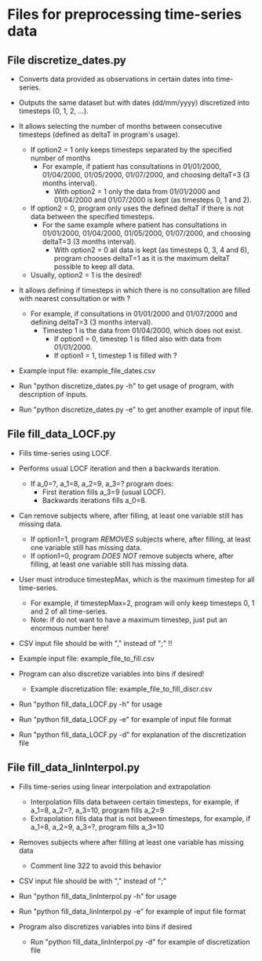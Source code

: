 # Files for preprocessing time-series data

## File discretize_dates.py

* Converts data provided as observations in certain dates into time-series.

* Outputs the same dataset but with dates (dd/mm/yyyy) discretized into timesteps (0, 1, 2, ...).

* It allows selecting the number of months between consecutive timesteps (defined as deltaT in program's usage).
  * If option2 = 1 only keeps timesteps separated by the specified number of months
    * For example, if patient has consultations in 01/01/2000, 01/04/2000, 01/05/2000, 01/07/2000, and choosing deltaT=3 (3 months interval).
      * With option2 = 1 only the data from 01/01/2000 and 01/04/2000 and 01/07/2000 is kept (as timesteps 0, 1 and 2).
  * If option2 = 0, program only uses the defined deltaT if there is not data between the specified timesteps.
    * For the same example where patient has consultations in 01/01/2000, 01/04/2000, 01/05/2000, 01/07/2000, and choosing deltaT=3 (3 months interval).
      * With option2 = 0 all data is kept (as timesteps 0, 3, 4 and 6), program chooses deltaT=1 as it is the maximum deltaT possible to keep all data.
  * Usually, option2 = 1 is the desired!

* It allows defining if timesteps in which there is no consultation are filled with nearest consultation or with ?
  * For example, if consultations in 01/01/2000 and 01/07/2000 and defining deltaT=3 (3 months interval).
    * Timestep 1 is the data from 01/04/2000, which does not exist.
      * If option1 = 0, timestep 1 is filled also with data from 01/01/2000.
      * If option1 = 1, timestep 1 is filled with ?

* Example input file: example_file_dates.csv

* Run "python discretize_dates.py -h" to get usage of program, with description of inputs.

* Run "python discretize_dates.py -e" to get another example of input file.

## File fill_data_LOCF.py

* Fills time-series using LOCF.

* Performs usual LOCF iteration and then a backwards iteration.
  * If a_0=?, a_1=8, a_2=9, a_3=? program does:
    * First iteration fills a_3=9 (usual LOCF).
    * Backwards iterations fills a_0=8.

* Can remove subjects where, after filling, at least one variable still has missing data.
  * If option1=1, program *REMOVES* subjects where, after filling, at least one variable still has missing data.
  * If option1=0, program *DOES NOT* remove subjects where, after filling, at least one variable still has missing data.

* User must introduce timestepMax, which is the maximum timestep for all time-series.
  * For example, if timestepMax=2, program will only keep timesteps 0, 1 and 2 of all time-series.
  * Note: if do not want to have a maximum timestep, just put an enormous number here!

* CSV input file should be with "," instead of ";" !!

* Example input file: example_file_to_fill.csv

* Program can also discretize variables into bins if desired!
  * Example discretization file: example_file_to_fill_discr.csv

* Run "python fill_data_LOCF.py -h" for usage

* Run "python fill_data_LOCF.py -e" for example of input file format

* Run "python fill_data_LOCF.py -d" for explanation of the discretization file

## File fill_data_linInterpol.py

* Fills time-series using linear interpolation and extrapolation
    * Interpolation fills data between certain timesteps, for example, if a_1=8, a_2=?, a_3=10, program fills a_2=9
    * Extrapolation fills data that is not between timesteps, for example, if a_1=8, a_2=9, a_3=?, program fills a_3=10

* Removes subjects where after filling at least one variable has missing data
  * Comment line 322 to avoid this behavior

* CSV input file should be with "," instead of ";"

* Run "python fill_data_linInterpol.py -h" for usage

* Run "python fill_data_linInterpol.py -e" for example of input file format

* Program also discretizes variables into bins if desired
  * Run "python fill_data_linInterpol.py -d" for example of discretization file